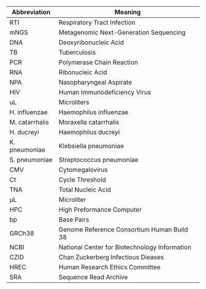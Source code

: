 | Abbreviation       | Meaning                                      |
|--------------------|----------------------------------------------|
| RTI               | Respiratory Tract Infection                  |
| mNGS              | Metagenomic Next-Generation Sequencing       |
| DNA               | Deoxyribonucleic Acid                        |
| TB                | Tuberculosis                                 |
| PCR               | Polymerase Chain Reaction                    |
| RNA               | Ribonucleic Acid                             |
| NPA               | Nasopharyngeal Aspirate                      |
| HIV               | Human Immunodeficiency Virus                 |
| uL                | Microliters                                  |
| H. influenzae     | Haemophilus influenzae                       |
| M. catarrhalis    | Moraxella catarrhalis                        |
| H. ducreyi        | Haemophilus ducreyi                          |
| K. pneumoniae     | Klebsiella pneumoniae                        |
| S. pneumoniae     | Streptococcus pneumoniae                     |
| CMV               | Cytomegalovirus                              |
| Ct                | Cycle Threshold                              |
| TNA               | Total Nucleic Acid                           |
| µL                | Microliter                                   |
| HPC               | High Preformance Computer                    |
| bp                | Base Pairs                                   |
| GRCh38            | Genome Reference Consortium Human Build 38   |
| NCBI              | National Center for Biotechnology Information|
| CZID              | Chan Zuckerberg Infectious Dieases            |
| HREC              | Human Research Ethics Committee              |
| SRA               | Sequence Read Archive                        |
